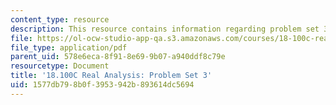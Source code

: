 ```yaml
---
content_type: resource
description: This resource contains information regarding problem set 3.
file: https://ol-ocw-studio-app-qa.s3.amazonaws.com/courses/18-100c-real-analysis-fall-2012/1577db798b0f3953942b893614dc5694_MIT18_100CF12_ps3.pdf
file_type: application/pdf
parent_uid: 578e6eca-8f91-8e69-9b07-a940ddf8c79e
resourcetype: Document
title: '18.100C Real Analysis: Problem Set 3'
uid: 1577db79-8b0f-3953-942b-893614dc5694
---
```

